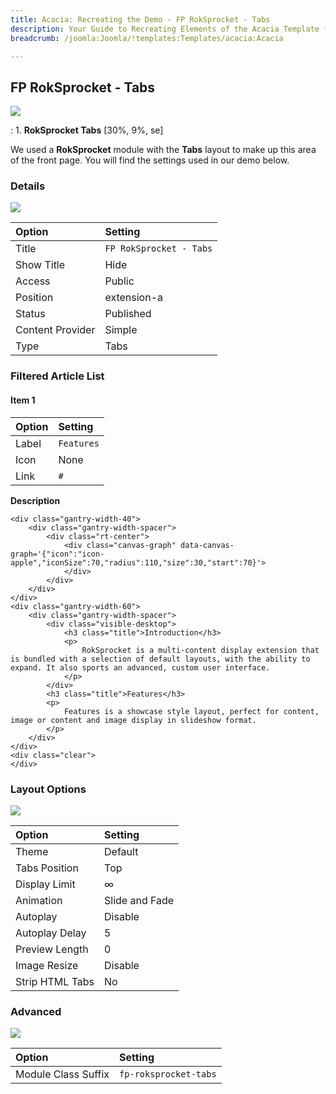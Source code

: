 ```yaml
---
title: Acacia: Recreating the Demo - FP RokSprocket - Tabs
description: Your Guide to Recreating Elements of the Acacia Template for Joomla
breadcrumb: /joomla:Joomla/!templates:Templates/acacia:Acacia

---
```


FP RokSprocket - Tabs
-----

![][demo]

:	1. **RokSprocket Tabs** [30%, 9%, se]

We used a **RokSprocket** module with the **Tabs** layout to make up this area of the front page. You will find the settings used in our demo below.

### Details

![][demo2]

| Option           | Setting                 |  
| :--------------- | :---------------------- |  
| Title            | `FP RokSprocket - Tabs` |  
| Show Title       | Hide                    |  
| Access           | Public                  |  
| Position         | extension-a             |  
| Status           | Published               |  
| Content Provider | Simple                  |  
| Type             | Tabs                    |  

### Filtered Article List

#### Item 1

| Option | Setting    |  
| :----- | :--------- |  
| Label  | `Features` |  
| Icon   | None       |  
| Link   | `#`        |  

**Description**

~~~
<div class="gantry-width-40">
	<div class="gantry-width-spacer">
		<div class="rt-center">
			<div class="canvas-graph" data-canvas-graph='{"icon":"icon-apple","iconSize":70,"radius":110,"size":30,"start":70}'>
			</div>
		</div>
	</div>
</div>
<div class="gantry-width-60">
	<div class="gantry-width-spacer">
		<div class="visible-desktop">
			<h3 class="title">Introduction</h3>
			<p>
				RokSprocket is a multi-content display extension that is bundled with a selection of default layouts, with the ability to expand. It also sports an advanced, custom user interface.
			</p>
		</div>
		<h3 class="title">Features</h3>
		<p>
			Features is a showcase style layout, perfect for content, image or content and image display in slideshow format.
		</p>
	</div>
</div>
<div class="clear">
</div>
~~~



### Layout Options

![][demo3]

| Option          | Setting        |  
| :-------------- | :------------- |  
| Theme           | Default        |  
| Tabs Position   | Top            |  
| Display Limit   | ∞              |  
| Animation       | Slide and Fade |  
| Autoplay        | Disable        |  
| Autoplay Delay  | 5              |  
| Preview Length  | 0              |  
| Image Resize    | Disable        |  
| Strip HTML Tabs | No             |

### Advanced

![][demo4]

| Option              | Setting               |  
| :------------------ | :-------------------- |  
| Module Class Suffix | `fp-roksprocket-tabs` |  

[demo]: assets/demo_5.jpeg
[demo2]: assets/tabs_1.jpeg
[demo3]: assets/tabs_2.jpeg
[demo4]: assets/tabs_3.jpeg